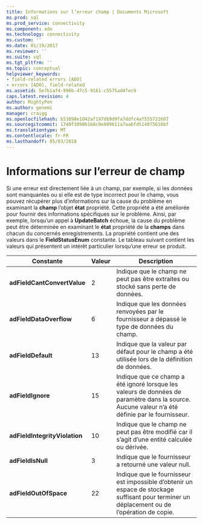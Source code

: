 ```yaml
---
title: Informations sur l’erreur champ | Documents Microsoft
ms.prod: sql
ms.prod_service: connectivity
ms.component: ado
ms.technology: connectivity
ms.custom: ''
ms.date: 01/19/2017
ms.reviewer: ''
ms.suite: sql
ms.tgt_pltfrm: ''
ms.topic: conceptual
helpviewer_keywords:
- field-related errors [ADO]
- errors [ADO], field-related
ms.assetid: 5e7b1af4-996b-47c5-9161-c5575ad4fec9
caps.latest.revision: 4
author: MightyPen
ms.author: genemi
manager: craigg
ms.openlocfilehash: b53698e1042af197db9d9fa7ddfc4af555721607
ms.sourcegitcommit: 1740f3090b168c0e809611a7aa6fd514075616bf
ms.translationtype: MT
ms.contentlocale: fr-FR
ms.lasthandoff: 05/03/2018
---
```

# <a name="field-related-error-information"></a>Informations sur l’erreur de champ
Si une erreur est directement liée à un champ, par exemple, si les données sont manquantes ou si elle est de type incorrect pour le champ, vous pouvez récupérer plus d’informations sur la cause du problème en examinant la **champ** l’objet **état**  propriété. Cette propriété a été améliorée pour fournir des informations spécifiques sur le problème. Ainsi, par exemple, lorsqu’un appel à **UpdateBatch** échoue, la cause du problème peut être déterminée en examinant le **état** propriété de la **champs** dans chacun du concernés enregistrements. La propriété contient une des valeurs dans le **FieldStatusEnum** constante. Le tableau suivant contient les valeurs qui présentent un intérêt particulier lorsqu’une erreur se produit.  
  
|Constante|Valeur| Description|  
|--------------|-----------|-----------------|  
|**adFieldCantConvertValue**|2|Indique que le champ ne peut pas être extraites ou stocké sans perte de données.|  
|**adFieldDataOverflow**|6|Indique que les données renvoyées par le fournisseur a dépassé le type de données du champ.|  
|**adFieldDefault**|13|Indique que la valeur par défaut pour le champ a été utilisée lors de la définition de données.|  
|**adFieldIgnore**|15|Indique que ce champ a été ignoré lorsque les valeurs de données de paramètre dans la source. Aucune valeur n’a été définie par le fournisseur.|  
|**adFieldIntegrityViolation**|10|Indique que le champ ne peut pas être modifié car il s’agit d’une entité calculée ou dérivée.|  
|**adFieldIsNull**|3|Indique que le fournisseur a retourné une valeur null.|  
|**adFieldOutOfSpace**|22|Indique que le fournisseur est impossible d’obtenir un espace de stockage suffisant pour terminer un déplacement ou de l’opération de copie.|
